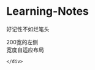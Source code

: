 # Learning-Notes
好记性不如烂笔头
<!DOCTYPE html>
<html lang="en">
<head>
    <meta charset="UTF-8">
    <meta name="viewport" content="width=device-width, initial-scale=1.0">
    <meta http-equiv="X-UA-Compatible" content="ie=edge">
    <title>Document</title>
</head>
<!-- 方式一：混合浮动+普通流
    思路： 
    浮动元素可以让块级元素显示在同一列，但是浮动元素在没有设置宽度的时候，宽度是有内容来撑开的。
    所以左边的元素添加浮动之后，给200px的宽度，右边需要铺满整屏的元素就不用加浮动了
    但，由于浮动元素会脱离文档流，所以右边的元素如果是块元素的话，会撑满整行，所以在这里给右边的元素添加一个margin-left给200px的值就可以的。（不加margin值，看上去没有什么问题，但是宽度是不一样的）

<style>

    .box{
        height: 600px;
        border: 1px solid #000;
    }
    .list{
        float: left;
        width: 200px;
        height: 100%;
        background: tan;
    }
    .content{
        margin-left: 200px;
        background: pink;
        height: 100%; 
    }
</style>
-->

<!-- 方式二：flex布局
    思路： 给父级元素添加flex之后，可以让子元素排列在一行，
    左侧的给定宽度，给右边的元素添加flex：1就好，这里flex：1表示把剩余的空间占满
    <style>

        .box{
            height: 600px;
            border: 1px solid #000;
            display: flex;

        }
        .list{
            width: 200px;
            height: 100%;
            background: tan;
        }
        .content{
            flex:1;
            background: pink;
            height: 100%; 
        }
       
    </style>
 -->

<!-- 方式三：grid布局
思路：给父容器设置grid值之后，再利用grid-template-colums来给子元素设置宽度即可，
<style>

        .box{
            height: 600px;
            border: 1px solid #000;
            display: grid;
            grid-template-columns: 200px auto;
            /* 或者  grid-template-columns: 200px 1fr;*/

        }
        .list{
            height: 100%;
            background: tan;
        }
        .content{
            background: pink;
            height: 100%; 
        }
       
    </style>
 -->

 <!-- 方式四：浮动+BFC
    思路：左侧浮动，让元素在一行排列，右侧内容设置overflow：auto，形成BFC，形成独立区域，达到效果。
    <style>

        .box{
            height: 600px;
            border: 1px solid #000;
          

        }
        .list{
            width: 200px;
            height: 100%;
            background: tan;
            float: left;
        }
        .content{
            background: pink;
            height: 100%; 
            overflow: auto;
        }
 -->
 
<body>
    <div class="box">
        <div class="list">
           200宽的左侧
        </div>
        <div class="content">
            宽度自适应布局
        </div>
    
    </div>
    
</body>
</html>
